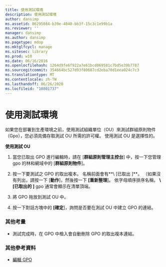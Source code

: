 ```yaml
---
title: 使用測試環境
description: 使用測試環境
author: dansimp
ms.assetid: 86295084-b39e-4040-bb3f-15c3c1e99b1a
ms.reviewer: ''
manager: dansimp
ms.author: dansimp
ms.pagetype: mdop
ms.mktglfcycl: manage
ms.sitesec: library
ms.prod: w10
ms.date: 06/16/2016
ms.openlocfilehash: 1264d9fe6f922a7e61bcd069581c7bd5e39b7787
ms.sourcegitcommit: 354664bc527d93f80687cd2eba70d1eea024c7c3
ms.translationtype: MT
ms.contentlocale: zh-TW
ms.lasthandoff: 06/26/2020
ms.locfileid: "10801737"
---
```

# 使用測試環境


如果您在部署到生產環境之前，使用測試組織單位（OU）來測試群組原則物件（Gpo），您必須具備存取測試 OU 所需的許可權。 使用測試 OU 是選擇性的。

**使用測試 OU**

1.  當您已取出 GPO 進行編輯時，請在 [**群組原則管理主控台**] 中，按一下您管理 gpo 的林和網域中的 [**群組原則物件**]。

2.  按一下要測試之 GPO 的取出複本。 名稱前面會有**\ [已取出 \]**。 （如果沒有列出，請按一下 [**動作**]，然後按一下 **[重新整理**]。 依字母順序排序名稱， **\ [已取出的 \]** gpo 通常會顯示在清單頂端。

3.  將 GPO 拖放到測試 OU 中。

4.  按一下對話方塊中的 **[確定**]，詢問是否要在測試 OU 中建立 GPO 的連結。

### 其他考量

-   測試完成時，在 GPO 中檢入會自動刪除 GPO 的取出複本連結。

### 其他參考資料

-   [編輯 GPO](editing-a-gpo-agpm30ops.md)

 

 





